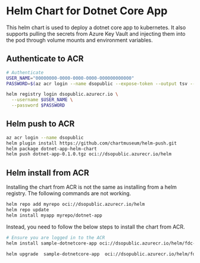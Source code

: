 #  Helm Chart for Dotnet Core App

This helm chart is used to deploy a dotnet core app to kubernetes.
It also supports pulling the secrets from Azure Key Vault and injecting them into the pod through volume mounts and environment variables.

## Authenticate to ACR

```bash
# Authenticate
USER_NAME="00000000-0000-0000-0000-000000000000"
PASSWORD=$(az acr login --name dsopublic --expose-token --output tsv --query accessToken)

helm registry login dsopublic.azurecr.io \
  --username $USER_NAME \
  --password $PASSWORD
```

## Helm push to ACR

```bash
az acr login --name dsopublic
helm plugin install https://github.com/chartmuseum/helm-push.git
helm package dotnet-app-helm-chart
helm push dotnet-app-0.1.0.tgz oci://dsopublic.azurecr.io/helm
```

## Helm install from ACR

Installing the chart from ACR is not the same as installing from a helm registry. The following commands are not working.

```bash
helm repo add myrepo oci://dsopublic.azurecr.io/helm
helm repo update
helm install myapp myrepo/dotnet-app
```

Instead, you need to follow the below steps to install the chart from ACR.

```bash
# Ensure you are logged in to the ACR
helm install sample-dotnetcore-app oci://dsopublic.azurecr.io/helm/fdc-dotnetcore-app --version 0.1.0 --dry-run

helm upgrade  sample-dotnetcore-app  oci://dsopublic.azurecr.io/helm/fdc-dotnetcore-app --version 0.1.0 -f override_values.yaml

```